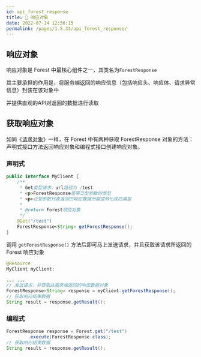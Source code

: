 ```yaml
---
id: api_forest_response
title: 🌠 响应对象
date: 2022-07-14 12:56:15
permalink: /pages/1.5.33/api_forest_response/
---
```


## 响应对象

响应对象是 Forest 中最核心组件之一，其类名为`ForestResponse`

其主要承担的作用是，将服务端返回的响应信息（包括响应头、响应体、请求异常信息）封装在该对象中

并提供直观的API对返回的数据进行读取

## 获取响应对象

如同《[请求对象](/pages/1.5.33/api_forest_request/)》一样，在 Forest 中有两种获取 ForestResponse 对象的方法：声明式接口方法返回响应对象和编程式接口创建响应对象。

### 声明式

```java
public interface MyClient {
    /**
     * Get类型请求，url路径为 /test
     * <p>ForestResponse是带泛型参数的类型
     * <p>泛型参数代表返回的响应数据所期望转化成的类型
     * 
     * @return Forest响应对象
     */
    @Get("/test")
    ForestResponse<String> getForestResponse();
}
```

调用 `getForestResponse()` 方法后即可马上发送请求，并且获取该请求所返回的 Forest 响应对象

```java
@Resource
MyClient myClient;

... ...
// 发送请求，并获取从服务端返回的响应数据对象
ForestResponse<String> response = myClient.getForestResponse();
// 获取响应结果数据
String result = response.getResult();
```

### 编程式

```java
ForestResponse response = Forest.get("/test")
        .execute(ForestResponse.class);
// 获取响应结果数据
String result = response.getResult();
```
